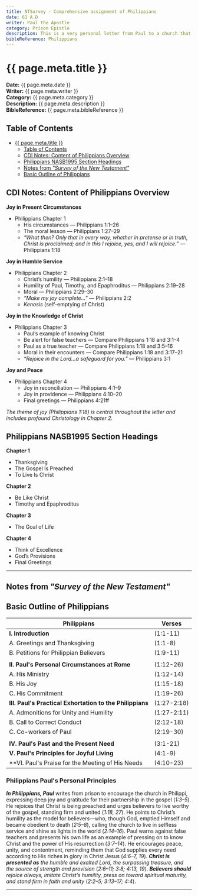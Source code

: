 ```yaml
---
title: NTSurvey - Comprehensive assignment of Philippians
date: 61 A.D
writer: Paul the Apostle
category: Prison Epistle
description: This is a very personal letter from Paul to a church that has cared for him.
bibleReference: Philippians
---
```


# {{ page.meta.title }}

**Date:** {{ page.meta.date }}  
**Writer:** {{ page.meta.writer }}  
**Category:** {{ page.meta.category }}  
**Description:** {{ page.meta.description }}  
**BibleReference:** {{ page.meta.bibleReference }}

## Table of Contents

- [{{ page.meta.title }}](#-pagemetatitle-)
  - [Table of Contents](#table-of-contents)
  - [CDI Notes: Content of Philippians Overview](#cdi-notes-content-of-philippians-overview)
  - [Philippians NASB1995 Section Headings](#philippians-nasb1995-section-headings)
  - [Notes from *"Survey of the New Testament"*](#notes-from-survey-of-the-new-testament)
  - [Basic Outline of Philippians](#basic-outline-of-philippians)

## CDI Notes: Content of Philippians Overview

**Joy in Present Circumstances**  

- Philippians Chapter 1  
  - His circumstances — Philippians 1:1–26  
  - The moral lesson — Philippians 1:27–29  
  - *“What then? Only that in every way, whether in pretense or in truth, Christ is proclaimed; and in this I rejoice, yes, and I will rejoice.”* — Philippians 1:18  

**Joy in Humble Service**  

- Philippians Chapter 2  
  - Christ’s humility — Philippians 2:1–18  
  - Humility of Paul, Timothy, and Epaphroditus — Philippians 2:19–28  
  - Moral — Philippians 2:29–30  
  - *“Make my joy complete…”* — Philippians 2:2  
  - *Kenosis* (self-emptying of Christ)

**Joy in the Knowledge of Christ**  

- Philippians Chapter 3  
  - Paul’s example of knowing Christ  
  - Be alert for false teachers — Compare Philippians 1:18 and 3:1–4  
  - Paul as a true teacher — Compare Philippians 1:18 and 3:5–16  
  - Moral in their encounters — Compare Philippians 1:18 and 3:17–21  
  - *“Rejoice in the Lord…a safeguard for you.”* — Philippians 3:1  

**Joy and Peace**  

- Philippians Chapter 4  
  - Joy in reconciliation — Philippians 4:1–9  
  - Joy in providence — Philippians 4:10–20  
  - Final greetings — Philippians 4:21ff  

*The theme of joy (Philippians 1:18) is central throughout the letter and includes profound Christology in Chapter 2.*

## Philippians NASB1995 Section Headings

**Chapter 1**  

- Thanksgiving  
- The Gospel Is Preached  
- To Live Is Christ

**Chapter 2**  

- Be Like Christ  
- Timothy and Epaphroditus

**Chapter 3**  

- The Goal of Life

**Chapter 4**  

- Think of Excellence  
- God’s Provisions  
- Final Greetings

---

## Notes from *"Survey of the New Testament"*

## Basic Outline of Philippians

| Philippians | Verses |
| ----------- | ----------|
| **I. Introduction** | (1:1-11) |
| A. Greetings and Thanksgiving | (1:1-8) |
| B. Petitions for Philippian Believers | (1:9-11) |
| | |
| **II. Paul's Personal Circumstances at Rome** | (1:12-26) |
| A. His Ministry | (1:12-14) |
| B. His Joy | (1:15-18) |
| C. His Commitment | (1:19-26) |
| **III. Paul's Practical Exhortation to the Philippians** | (1:27-2:18) |
| A. Admonitions for Unity and Humility | (1:27-2:11) |
| B. Call to Correct Conduct | (2:12-18) |
| C. Co-workers of Paul | (2:19-30) |
| | |
| **IV. Paul's Past and the Present Need** | (3:1-21) |
| **V. Paul's Principles for Joyful Living** | (4:1-9) |
| **VI. Paul's Praise for the Meeting of His Needs | (4:10-23) |

### **Philippians Paul's Personal Principles**

***In Philippians, Paul*** writes from prison to encourage the church in Philippi, expressing deep joy and gratitude for their partnership in the gospel (*1:3–5*). He rejoices that Christ is being preached and urges believers to live worthy of the gospel, standing firm and united (*1:18, 27*). He points to Christ’s humility as the model for believers—who, though God, emptied Himself and became obedient to death (*2:5–8*), calling the church to live in selfless service and shine as lights in the world (*2:14–16*). Paul warns against false teachers and presents his own life as an example of pressing on to know Christ and the power of His resurrection (*3:7–14*). He encourages peace, unity, and contentment, reminding them that God supplies every need according to His riches in glory in Christ Jesus (*4:6–7, 19*).
***Christ is presented as*** *the humble and exalted Lord, the surpassing treasure, and the source of strength and provision* (*2:6–11; 3:8; 4:13, 19*).
***Believers should*** *rejoice always, imitate Christ’s humility, press on toward spiritual maturity, and stand firm in faith and unity* (*2:2–5; 3:13–17; 4:4*).

---
